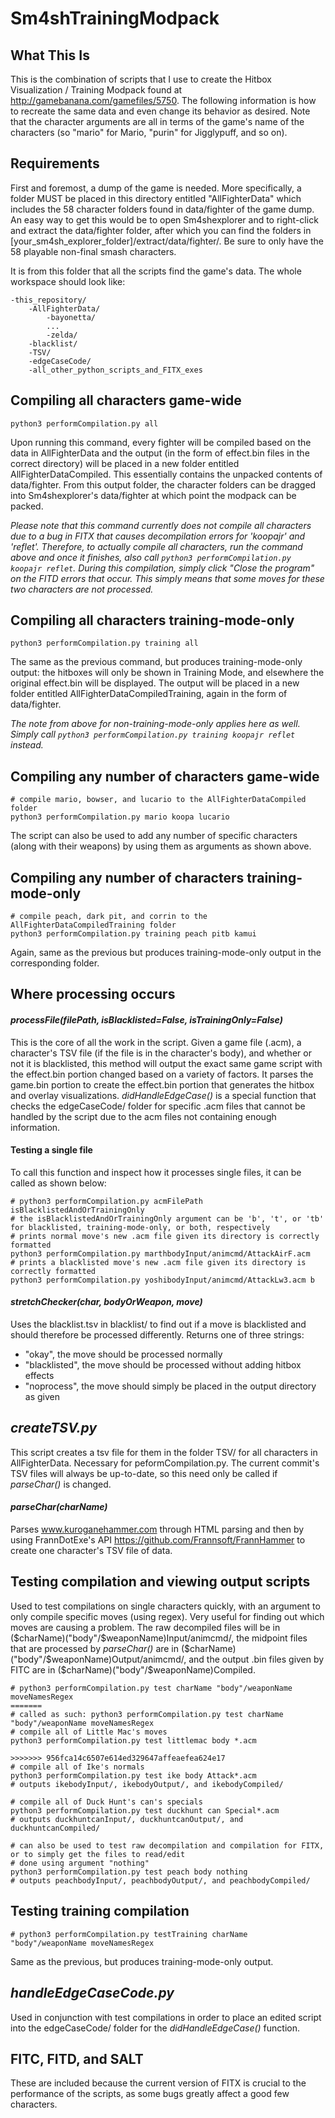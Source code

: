 # Sm4shTrainingModpack

## What This Is

This is the combination of scripts that I use to create the Hitbox Visualization / Training Modpack found at http://gamebanana.com/gamefiles/5750. The following information is how to recreate the same data and even change its behavior as desired. Note that the character arguments are all in terms of the game's name of the characters (so "mario" for Mario, "purin" for Jigglypuff, and so on).

## Requirements

First and foremost, a dump of the game is needed. More specifically, a folder MUST be placed in this directory entitled "AllFighterData" which includes the 58 character folders found in data/fighter of the game dump. An easy way to get this would be to open Sm4shexplorer and to right-click and extract the data/fighter folder, after which you can find the folders in [your_sm4sh_explorer_folder]/extract/data/fighter/. Be sure to only have the 58 playable non-final smash characters. 

It is from this folder that all the scripts find the game's data.
The whole workspace should look like:

```
-this_repository/
    -AllFighterData/
        -bayonetta/
        ...
        -zelda/
    -blacklist/
    -TSV/
    -edgeCaseCode/
    -all_other_python_scripts_and_FITX_exes
```
## Compiling all characters game-wide

```
python3 performCompilation.py all
```

Upon running this command, every fighter will be compiled based on the data in AllFighterData and the output (in the form of effect.bin files in the correct directory) will be placed in a new folder entitled AllFighterDataCompiled. This essentially contains the unpacked contents of data/fighter. From this output folder, the character folders can be dragged into Sm4shexplorer's data/fighter at which point the modpack can be packed.

*Please note that this command currently does not compile all characters due to a bug in FITX that causes decompilation errors for 'koopajr' and 'reflet'. Therefore, to actually compile all characters, run the command above and once it finishes, also call ```python3 performCompilation.py koopajr reflet```. During this compilation, simply click "Close the program" on the FITD errors that occur. This simply means that some moves for these two characters are not processed.*

## Compiling all characters training-mode-only

```
python3 performCompilation.py training all
```

The same as the previous command, but produces training-mode-only output: the hitboxes will only be shown in Training Mode, and elsewhere the original effect.bin will be displayed. The output will be placed in a new folder entitled AllFighterDataCompiledTraining, again in the form of data/fighter.

*The note from above for non-training-mode-only applies here as well. Simply call ```python3 performCompilation.py training koopajr reflet``` instead.* 

## Compiling any number of characters game-wide

```
# compile mario, bowser, and lucario to the AllFighterDataCompiled folder
python3 performCompilation.py mario koopa lucario
```

The script can also be used to add any number of specific characters (along with their weapons) by using them as arguments as shown above.

## Compiling any number of characters training-mode-only

```
# compile peach, dark pit, and corrin to the AllFighterDataCompiledTraining folder
python3 performCompilation.py training peach pitb kamui
```

Again, same as the previous but produces training-mode-only output in the corresponding folder.

## Where processing occurs
#### *processFile(filePath, isBlacklisted=False, isTrainingOnly=False)*
This is the core of all the work in the script. Given a game file (.acm), a character's TSV file (if the file is in the character's body), and whether or not it is blacklisted, this method will output the exact same game script with the effect.bin portion changed based on a variety of factors. It parses the game.bin portion to create the effect.bin portion that generates the hitbox and overlay visualizations. *didHandleEdgeCase()* is a special function that checks the edgeCaseCode/ folder for specific .acm files that cannot be handled by the script due to the acm files not containing enough information.  

#### Testing a single file
To call this function and inspect how it processes single files, it can be called as shown below:


```
# python3 performCompilation.py acmFilePath isBlacklistedAndOrTrainingOnly
# the isBlacklistedAndOrTrainingOnly argument can be 'b', 't', or 'tb' for blacklisted, training-mode-only, or both, respectively
# prints normal move's new .acm file given its directory is correctly formatted
python3 performCompilation.py marthbodyInput/animcmd/AttackAirF.acm
# prints a blacklisted move's new .acm file given its directory is correctly formatted
python3 performCompilation.py yoshibodyInput/animcmd/AttackLw3.acm b
```

#### *stretchChecker(char, bodyOrWeapon, move)* 
Uses the blacklist.tsv in blacklist/ to find out if a move is blacklisted and should therefore be processed differently. 
Returns one of three strings:
* "okay", the move should be processed normally
* "blacklisted", the move should be processed without adding hitbox effects
* "noprocess", the move should simply be placed in the output directory as given

## *createTSV.py*
This script creates a tsv file for them in the folder TSV/ for all characters in AllFighterData. Necessary for peformCompilation.py. The current commit's TSV files will always be up-to-date, so this need only be called if *parseChar()* is changed.

#### *parseChar(charName)*
Parses www.kuroganehammer.com through HTML parsing and then by using FrannDotExe's API https://github.com/Frannsoft/FrannHammer to create one character's TSV file of data. 

## Testing compilation and viewing output scripts
Used to test compilations on single characters quickly, with an argument to only compile specific moves (using regex). Very useful for finding out which moves are causing a problem. The raw decompiled files will be in ($charName)("body"/$weaponName)Input/animcmd/, the midpoint files that are processed by *parseChar()* are in ($charName)("body"/$weaponName)Output/animcmd/, and the output .bin files given by FITC are in ($charName)("body"/$weaponName)Compiled.

```
# python3 performCompilation.py test charName "body"/weaponName moveNamesRegex
=======
# called as such: python3 performCompilation.py test charName "body"/weaponName moveNamesRegex
# compile all of Little Mac's moves
python3 performCompilation.py test littlemac body *.acm

>>>>>>> 956fca14c6507e614ed329647affeaefea624e17
# compile all of Ike's normals
python3 performCompilation.py test ike body Attack*.acm
# outputs ikebodyInput/, ikebodyOutput/, and ikebodyCompiled/

# compile all of Duck Hunt's can's specials
python3 performCompilation.py test duckhunt can Special*.acm
# outputs duckhuntcanInput/, duckhuntcanOutput/, and duckhuntcanCompiled/

# can also be used to test raw decompilation and compilation for FITX, or to simply get the files to read/edit
# done using argument "nothing"
python3 performCompilation.py test peach body nothing
# outputs peachbodyInput/, peachbodyOutput/, and peachbodyCompiled/
```

## Testing training compilation
```
# python3 performCompilation.py testTraining charName "body"/weaponName moveNamesRegex
```
Same as the previous, but produces training-mode-only output.

## *handleEdgeCaseCode.py*
Used in conjunction with test compilations in order to place an edited script into the edgeCaseCode/ folder for the *didHandleEdgeCase()* function.


## FITC, FITD, and SALT
These are included because the current version of FITX is crucial to the performance of the scripts, as some bugs greatly affect a good few characters. 
